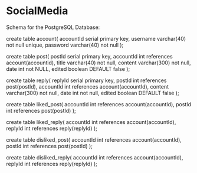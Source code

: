 # SocialMedia

Schema for the PostgreSQL Database:

create table account(
    accountId serial primary key,
    username varchar(40) not null unique,
    password varchar(40) not null
);

create table post(
    postId serial primary key,
    accountId int references account(accountid),
    title varchar(40) not null,
    content varchar(300) not null,
    date int not NULL,
    edited boolean DEFAULT false
);

create table reply(
    replyId serial primary key,
    postId int references post(postId),
    accountId int references account(accountId),
    content varchar(300) not null,
    date int not null,
    edited boolean DEFAULT false
); 

create table liked_post(
	accountId int references account(accountId),
	postId int references post(postId)
);

create table liked_reply(
	accountId int references account(accountId),
	replyId int references reply(replyId)
);

create table disliked_post(
	accountId int references account(accountId),
	postId int references post(postId)
);

create table disliked_reply(
	accountId int references account(accountId),
	replyId int references reply(replyId)
);
